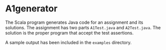 # A1generator
The Scala program generates Java code for an assignment and its solutions. The assignment has two parts `A1Test.java` and `A2Test.java`.
The solution is the proper program that accept the test assertions.

A sample output has been included in the `examples` directory.